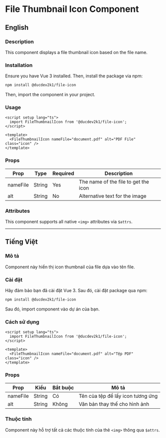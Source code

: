 # File Thumbnail Icon Component

## English

### Description

This component displays a file thumbnail icon based on the file name.

### Installation

Ensure you have Vue 3 installed. Then, install the package via npm:

```sh
npm install @ducdev2k1/file-icon
```

Then, import the component in your project.

### Usage

```vue
<script setup lang="ts">
  import FileThumbnailIcon from '@ducdev2k1/file-icon';
</script>

<template>
  <FileThumbnailIcon nameFile="document.pdf" alt="PDF File" class="icon" />
</template>
```

### Props

| Prop     | Type   | Required | Description                          |
| -------- | ------ | -------- | ------------------------------------ |
| nameFile | String | Yes      | The name of the file to get the icon |
| alt      | String | No       | Alternative text for the image       |

### Attributes

This component supports all native `<img>` attributes via `$attrs`.

---

## Tiếng Việt

### Mô tả

Component này hiển thị icon thumbnail của file dựa vào tên file.

### Cài đặt

Hãy đảm bảo bạn đã cài đặt Vue 3. Sau đó, cài đặt package qua npm:

```sh
npm install @ducdev2k1/file-icon
```

Sau đó, import component vào dự án của bạn.

### Cách sử dụng

```vue
<script setup lang="ts">
  import FileThumbnailIcon from '@ducdev2k1/file-icon';
</script>

<template>
  <FileThumbnailIcon nameFile="document.pdf" alt="Tệp PDF" class="icon" />
</template>
```

### Props

| Prop     | Kiểu   | Bắt buộc | Mô tả                             |
| -------- | ------ | -------- | --------------------------------- |
| nameFile | String | Có       | Tên của tệp để lấy icon tương ứng |
| alt      | String | Không    | Văn bản thay thế cho hình ảnh     |

### Thuộc tính

Component này hỗ trợ tất cả các thuộc tính của thẻ `<img>` thông qua `$attrs`.
